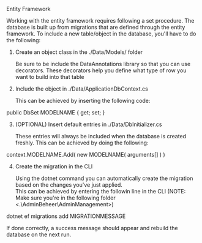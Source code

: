 Entity Framework

Working with the entity framework requires following a set procedure. The database is built up from migrations that are defined through the entity framework. To include a new table/object in the database, you'll have to do the following:

1. Create an object class in the ./Data/Models/ folder

    Be sure to be include the DataAnnotations library so that you can use decorators. These decorators help you define what type of row you want to build into that table

2. Include the object in ./Data/ApplicationDbContext.cs

    This can be achieved by inserting the following code:

public DbSet<MODELNAME> MODELNAME { get; set; }

3. (OPTIONAL) Insert default entries in ./Data/DbInitializer.cs

    These entries will always be included when the database is created freshly.
    This can be achieved by doing the following:

context.MODELNAME.Add( new MODELNAME( arguments[] ) )

4. Create the migration in the CLI

    Using the dotnet command you can automatically create the migration based on the changes you've just applied.\
    This can be achieved by entering the followin line in the CLI (NOTE: Make sure you're in the following folder <.\AdminBeheer\AdminManagement>)

dotnet ef migrations add MIGRATIONMESSAGE

If done correctly, a success message should appear and rebuild the database on the next run.
